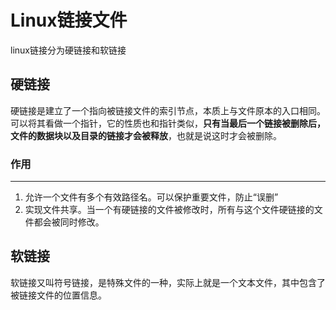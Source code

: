 # Linux链接文件

linux链接分为硬链接和软链接

## 硬链接

硬链接是建立了一个指向被链接文件的索引节点，本质上与文件原本的入口相同。可以将其看做一个指针，它的性质也和指针类似，**只有当最后一个链接被删除后，文件的数据块以及目录的链接才会被释放**，也就是说这时才会被删除。

### 作用

---

1. 允许一个文件有多个有效路径名。可以保护重要文件，防止“误删”
2. 实现文件共享。当一个有硬链接的文件被修改时，所有与这个文件硬链接的文件都会被同时修改。



## 软链接

软链接又叫符号链接，是特殊文件的一种，实际上就是一个文本文件，其中包含了被链接文件的位置信息。